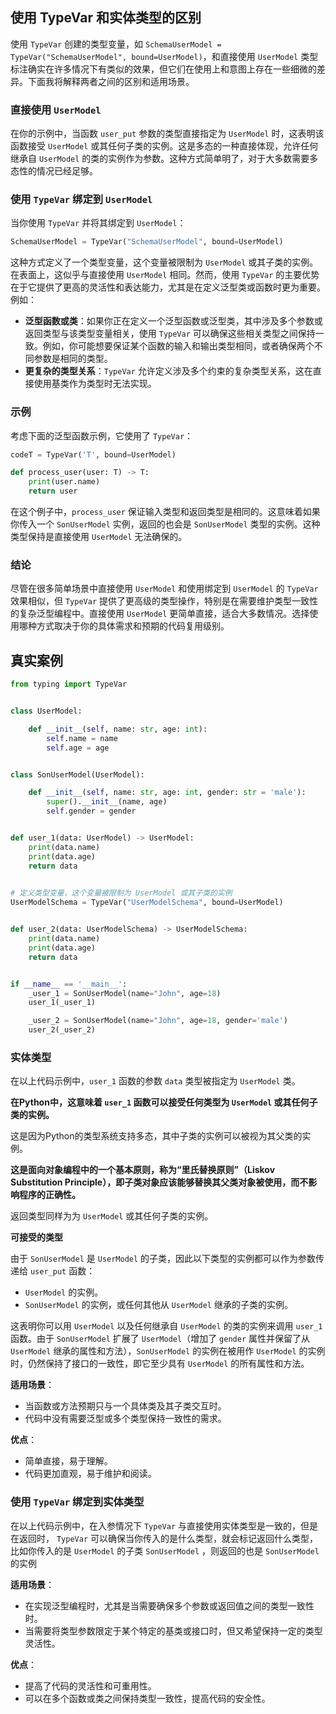 ## 使用 TypeVar 和实体类型的区别

使用 `TypeVar` 创建的类型变量，如 `SchemaUserModel = TypeVar("SchemaUserModel", bound=UserModel)`，和直接使用 `UserModel` 类型标注确实在许多情况下有类似的效果，但它们在使用上和意图上存在一些细微的差异。下面我将解释两者之间的区别和适用场景。

### 直接使用 `UserModel`

在你的示例中，当函数 `user_put` 参数的类型直接指定为 `UserModel` 时，这表明该函数接受 `UserModel` 或其任何子类的实例。这是多态的一种直接体现，允许任何继承自 `UserModel` 的类的实例作为参数。这种方式简单明了，对于大多数需要多态性的情况已经足够。

### 使用 `TypeVar` 绑定到 `UserModel`

当你使用 `TypeVar` 并将其绑定到 `UserModel`：

```python
SchemaUserModel = TypeVar("SchemaUserModel", bound=UserModel)
```

这种方式定义了一个类型变量，这个变量被限制为 `UserModel` 或其子类的实例。在表面上，这似乎与直接使用 `UserModel` 相同。然而，使用 `TypeVar` 的主要优势在于它提供了更高的灵活性和表达能力，尤其是在定义泛型类或函数时更为重要。例如：

- **泛型函数或类**：如果你正在定义一个泛型函数或泛型类，其中涉及多个参数或返回类型与该类型变量相关，使用 `TypeVar` 可以确保这些相关类型之间保持一致。例如，你可能想要保证某个函数的输入和输出类型相同，或者确保两个不同参数是相同的类型。
- **更复杂的类型关系**：`TypeVar` 允许定义涉及多个约束的复杂类型关系，这在直接使用基类作为类型时无法实现。

### 示例

考虑下面的泛型函数示例，它使用了 `TypeVar`：

```python
codeT = TypeVar('T', bound=UserModel)

def process_user(user: T) -> T:
    print(user.name)
    return user
```

在这个例子中，`process_user` 保证输入类型和返回类型是相同的。这意味着如果你传入一个 `SonUserModel` 实例，返回的也会是 `SonUserModel` 类型的实例。这种类型保持是直接使用 `UserModel` 无法确保的。

### 结论

尽管在很多简单场景中直接使用 `UserModel` 和使用绑定到 `UserModel` 的 `TypeVar` 效果相似，但 `TypeVar` 提供了更高级的类型操作，特别是在需要维护类型一致性的复杂泛型编程中。直接使用 `UserModel` 更简单直接，适合大多数情况。选择使用哪种方式取决于你的具体需求和预期的代码复用级别。



## 真实案例

```python
from typing import TypeVar


class UserModel:

    def __init__(self, name: str, age: int):
        self.name = name
        self.age = age


class SonUserModel(UserModel):

    def __init__(self, name: str, age: int, gender: str = 'male'):
        super().__init__(name, age)
        self.gender = gender


def user_1(data: UserModel) -> UserModel:
    print(data.name)
    print(data.age)
    return data

    
# 定义类型变量，这个变量被限制为 UserModel 或其子类的实例
UserModelSchema = TypeVar("UserModelSchema", bound=UserModel)


def user_2(data: UserModelSchema) -> UserModelSchema:
    print(data.name)
    print(data.age)
    return data


if __name__ == '__main__':
    _user_1 = SonUserModel(name="John", age=18)
    user_1(_user_1)

    _user_2 = SonUserModel(name="John", age=18, gender='male')
    user_2(_user_2)
```



### 实体类型

在以上代码示例中，`user_1` 函数的参数 `data` 类型被指定为 `UserModel` 类。

**在Python中，这意味着 `user_1` 函数可以接受任何类型为 `UserModel` 或其任何子类的实例。**

这是因为Python的类型系统支持多态，其中子类的实例可以被视为其父类的实例。

**这是面向对象编程中的一个基本原则，称为“里氏替换原则”（Liskov Substitution Principle），即子类对象应该能够替换其父类对象被使用，而不影响程序的正确性。**

返回类型同样为为 `UserModel` 或其任何子类的实例。

**可接受的类型**

由于 `SonUserModel` 是 `UserModel` 的子类，因此以下类型的实例都可以作为参数传递给 `user_put` 函数：

- `UserModel` 的实例。
- `SonUserModel` 的实例，或任何其他从 `UserModel` 继承的子类的实例。

这表明你可以用 `UserModel` 以及任何继承自 `UserModel` 的类的实例来调用 `user_1` 函数。由于 `SonUserModel` 扩展了 `UserModel`（增加了 `gender` 属性并保留了从 `UserModel` 继承的属性和方法），`SonUserModel` 的实例在被用作 `UserModel` 的实例时，仍然保持了接口的一致性，即它至少具有 `UserModel` 的所有属性和方法。

**适用场景**：

- 当函数或方法预期只与一个具体类及其子类交互时。
- 代码中没有需要泛型或多个类型保持一致性的需求。

**优点**：

- 简单直接，易于理解。
- 代码更加直观，易于维护和阅读。

### 使用 `TypeVar` 绑定到实体类型

在以上代码示例中，在入参情况下 `TypeVar` 与直接使用实体类型是一致的，但是在返回时， `TypeVar`  可以确保当你传入的是什么类型，就会标记返回什么类型，比如你传入的是 `UserModel` 的子类 `SonUserModel` ，则返回的也是  `SonUserModel`  的实例

**适用场景**：

- 在实现泛型编程时，尤其是当需要确保多个参数或返回值之间的类型一致性时。
- 当需要将类型参数限定于某个特定的基类或接口时，但又希望保持一定的类型灵活性。

**优点**：

- 提高了代码的灵活性和可重用性。
- 可以在多个函数或类之间保持类型一致性，提高代码的安全性。

